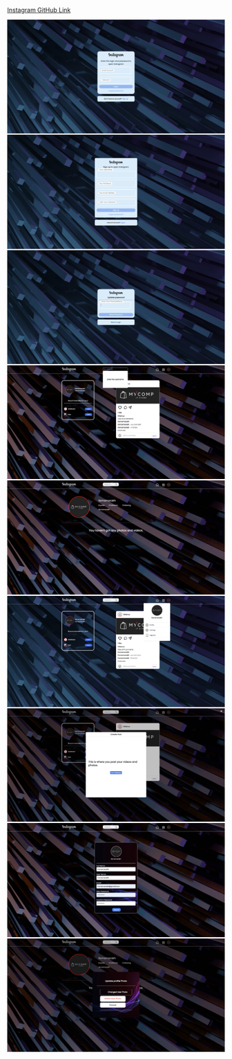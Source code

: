 

<a href="https://instagram-clone-master-app.netlify.app" alt=""> Instagram 
<a href="https://github.com/itsmamarkh/instagram_clone_master" alt=""> GitHub Link

![images](./public/images/Login-page.jpeg)
![images](./public/images/Signup.jpeg)
![images](./public/images/Forgot-password.jpeg)
![images](./public/images/Search-home.jpeg)
![images](./public/images/Profile.jpeg)
![images](./public/images/profile-settings.jpeg)
![images](./public/images/Create-post.jpeg)
![images](./public/images/Sitting.jpeg)
![images](./public/images/Upload-photo.jpeg)
